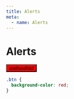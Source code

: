 ```yaml
---
title: Alerts
meta:
  - name: Alerts
---
```


# Alerts

<button class='btn'>asdfasdfdsf</button>

<style>
.btn {
  background-color: red;
}

</style>

```css
.btn {
  background-color: red;
}

```


